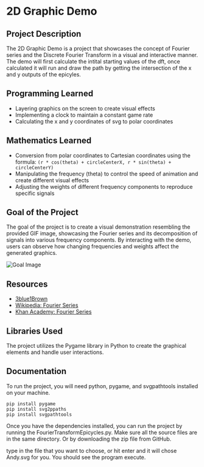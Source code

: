 # 2D Graphic Demo

## Project Description
The 2D Graphic Demo is a project that showcases the concept of Fourier series and the Discrete Fourier Transform in a visual and interactive manner. The demo will first calculate the intital starting values of the dft, once calculated it will run and draw the path by getting the intersection of the x and y outputs of the epicyles.

## Programming Learned
- Layering graphics on the screen to create visual effects
- Implementing a clock to maintain a constant game rate
- Calculating the x and y coordinates of svg to polar coordinates

## Mathematics Learned
- Conversion from polar coordinates to Cartesian coordinates using the formula: `(r * cos(theta) + circleCenterX, r * sin(theta) + circleCenterY)`
- Manipulating the frequency (theta) to control the speed of animation and create different visual effects
- Adjusting the weights of different frequency components to reproduce specific signals

## Goal of the Project
The goal of the project is to create a visual demonstration resembling the provided GIF image, showcasing the Fourier series and its decomposition of signals into various frequency components. By interacting with the demo, users can observe how changing frequencies and weights affect the generated graphics.

![Goal Image](https://miro.medium.com/v2/resize:fit:584/0*l0zoTQqaOFAFw_6H.gif)

## Resources
- [3blue1Brown](https://www.youtube.com/watch?v=r6sGWTCMz2k)
- [Wikipedia: Fourier Series](https://en.wikipedia.org/wiki/Fourier_series)
- [Khan Academy: Fourier Series](https://www.youtube.com/watch?v=UKHBWzoOKsY)

## Libraries Used
The project utilizes the Pygame library in Python to create the graphical elements and handle user interactions.

## Documentation
To run the project, you will need python, pygame, and svgpathtools installed on your machine. 

```shell
pip install pygame
pip install svg2ppaths
pip install svgpathtools
```


Once you have the dependencies installed, you can run the project by running the FourierTransformEpicycles.py. Make sure all the source files are in the same directory. Or by downloading the zip file from GitHub.

type in the file that you want to choose, or hit enter and it will chose Andy.svg for you. You should see the program execute.
